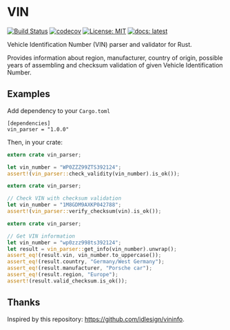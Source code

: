 # VIN
[![Build Status](https://travis-ci.org/maybe-hello-world/vin.svg?branch=master)](https://travis-ci.org/maybe-hello-world/vin)
[![codecov](https://codecov.io/gh/maybe-hello-world/vin/branch/master/graph/badge.svg)](https://codecov.io/gh/maybe-hello-world/vin)
[![License: MIT](https://img.shields.io/badge/License-MIT-yellow.svg)](https://opensource.org/licenses/MIT)
[![docs: latest](https://docs.rs/vin/badge.svg)](https://docs.rs/vin)



Vehicle Identification Number (VIN) parser and validator for Rust.

Provides information about region, manufacturer, country of origin, possible years of assembling
and checksum validation of given Vehicle Identification Number.
 
## Examples
Add dependency to your `Cargo.toml`
```
[dependencies]
vin_parser = "1.0.0"
```
Then, in your crate:
```rust
extern crate vin_parser;

let vin_number = "WP0ZZZ99ZTS392124";
assert!(vin_parser::check_validity(vin_number).is_ok());
```

```rust
extern crate vin_parser;

// Check VIN with checksum validation
let vin_number = "1M8GDM9AXKP042788";
assert!(vin_parser::verify_checksum(vin).is_ok());
```

```rust
extern crate vin_parser;

// Get VIN information
let vin_number = "wp0zzz998ts392124";
let result = vin_parser::get_info(vin_number).unwrap();
assert_eq!(result.vin, vin_number.to_uppercase());
assert_eq!(result.country, "Germany/West Germany");
assert_eq!(result.manufacturer, "Porsche car");
assert_eq!(result.region, "Europe");
assert!(result.valid_checksum.is_ok());
```

## Thanks
Inspired by this repository: https://github.com/idlesign/vininfo.
